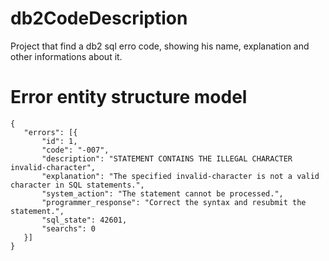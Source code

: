 # db2CodeDescription
Project that find a db2 sql erro code, showing his name, explanation and other informations about it.

# Error entity structure model
 ```
 {
	"errors": [{
		"id": 1,
		"code": "-007",
		"description": "STATEMENT CONTAINS THE ILLEGAL CHARACTER invalid-character",
		"explanation": "The specified invalid-character is not a valid character in SQL statements.",
		"system_action": "The statement cannot be processed.",
		"programmer_response": "Correct the syntax and resubmit the statement.",
		"sql_state": 42601,
		"searchs": 0
	}]
}
 ```
